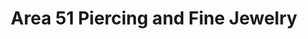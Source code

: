 ---
title: "Area 51 Piercing and Fine Jewelry"
url: /eugene/area-51-piercing-and-fine-jewelry/
shop: jewelry
---